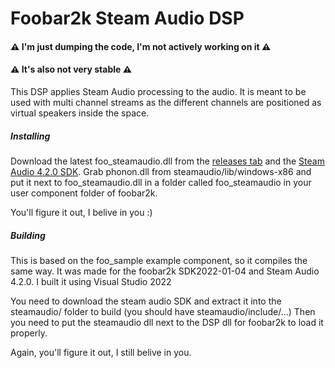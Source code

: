 # Foobar2k Steam Audio DSP

#### ⚠️ I'm just dumping the code, I'm not actively working on it ⚠️
#### ⚠️ It's also not very stable ⚠️

This DSP applies Steam Audio processing to the audio.
It is meant to be used with multi channel streams as the different channels are positioned as virtual speakers inside the space.

##### Installing

Download the latest foo_steamaudio.dll from the [releases tab](https://github.com/djpadbit/foo_steamaudio/releases) and the [Steam Audio 4.2.0 SDK](https://github.com/ValveSoftware/steam-audio/releases/download/v4.2.0/steamaudio_4.2.0.zip). Grab phonon.dll from steamaudio/lib/windows-x86 and put it next to foo_steamaudio.dll in a folder called foo_steamaudio in your user component folder of foobar2k.

You'll figure it out, I belive in you :)

##### Building

This is based on the foo_sample example component, so it compiles the same way.
It was made for the foobar2k SDK2022-01-04 and Steam Audio 4.2.0. I built it using Visual Studio 2022

You need to download the steam audio SDK and extract it into the steamaudio/ folder to build (you should have steamaudio/include/...)
Then you need to put the steamaudio dll next to the DSP dll for foobar2k to load it properly.

Again, you'll figure it out, I still belive in you.